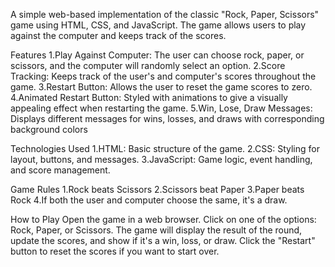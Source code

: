 A simple web-based implementation of the classic "Rock, Paper, Scissors" game using HTML, CSS, and JavaScript. The game allows users to play against the computer and keeps track of the scores.

Features
1.Play Against Computer: The user can choose rock, paper, or scissors, and the computer will randomly select an option.
2.Score Tracking: Keeps track of the user's and computer's scores throughout the game.
3.Restart Button: Allows the user to reset the game scores to zero.
4.Animated Restart Button: Styled with animations to give a visually appealing effect when restarting the game.
5.Win, Lose, Draw Messages: Displays different messages for wins, losses, and draws with corresponding background colors



Technologies Used
1.HTML: Basic structure of the game.
2.CSS: Styling for layout, buttons, and messages.
3.JavaScript: Game logic, event handling, and score management.

Game Rules
1.Rock beats Scissors
2.Scissors beat Paper
3.Paper beats Rock
4.If both the user and computer choose the same, it's a draw.


How to Play
Open the game in a web browser.
Click on one of the options: Rock, Paper, or Scissors.
The game will display the result of the round, update the scores, and show if it's a win, loss, or draw.
Click the "Restart" button to reset the scores if you want to start over.
